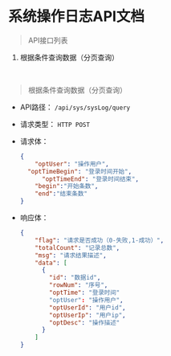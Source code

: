 # 系统操作日志API文档

> API接口列表

1. 根据条件查询数据（分页查询）

   ​


> 根据条件查询数据（分页查询）

- API路径：
  `/api/sys/sysLog/query`


- 请求类型：
  `HTTP POST`


- 请求体：

  ```json
  {
      "optUser": "操作用户",
  	"optTimeBegin": "登录时间开始",
    	"optTimeEnd": "登录时间结束",
      "begin":"开始条数",
      "end":"结束条数"
  }
  ```

- 响应体：

  ```json
  {
      "flag": "请求是否成功（0-失败,1-成功）",
      "totalCount": "记录总数",
      "msg": "请求结果描述",
      "data": [
        {
          "id": "数据id",
          "rowNum": "序号",
          "optTime": "登录时间"
          "optUser": "操作用户",
          "optUserId": "用户id",
          "optUserIp": "用户ip",
          "optDesc": "操作描述"
        }
      ]
  }
  ```





